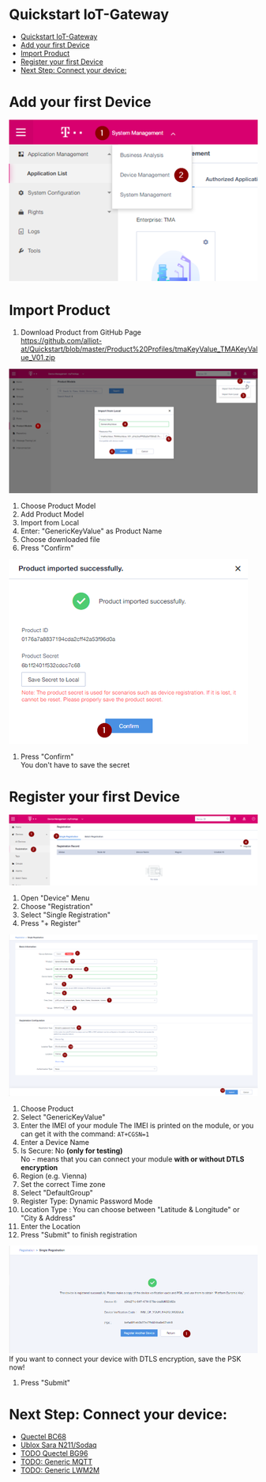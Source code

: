 # Quickstart IoT-Gateway
- [Quickstart IoT-Gateway](#quickstart-iot-gateway)
- [Add your first Device](#add-your-first-device)
- [Import Product](#import-product)
- [Register your first Device](#register-your-first-device)
- [Next Step: Connect your device:](#next-step-connect-your-device)

# Add your first Device

![DeviceStep1](./images/DeviceStep1.png)

# Import Product
1. Download Product from GitHub Page  
https://github.com/alliot-at/Quickstart/blob/master/Product%20Profiles/tmaKeyValue_TMAKeyValue_V01.zip


![DeviceStep2](./images/DeviceStep2.png)  

1. Choose Product Model
2. Add Product Model
3. Import from Local
4. Enter: "GenericKeyValue" as Product Name
5. Choose downloaded file
6. Press "Confirm" 


![DeviceStep3](./images/DeviceStep3.png)  
1. Press "Confirm"  
   You don't have to save the secret

# Register your first Device

![DeviceStep4](./images/DeviceStep4.png)  
1. Open "Device" Menu
2. Choose "Registration"
3. Select "Single Registration"
4. Press "+ Register"

![DeviceStep5](./images/DeviceStep5.png)  
1.  Choose Product
2.  Select "GenericKeyValue"   
3.  Enter the IMEI of your module 
    The IMEI is printed on the module, or you can get it with the command:  `AT+CGSN=1` 
4.  Enter a Device Name
5.  Is Secure: No  **(only for testing)**  
    No - means that you can connect your module **with or without DTLS encryption**
6.  Region (e.g. Vienna)
7.  Set the correct Time zone
8.  Select "DefaultGroup"
9.  Register Type: Dynamic Password Mode 
10. Location Type : You can choose between "Latitude & Longitude" or "City &          Address"
11. Enter the Location
12. Press "Submit" to finish registration

![DeviceStep6](./images/DeviceStep6.png) 
If you want to connect your device with DTLS encryption, save the PSK now!
1. Press "Submit" 

# Next Step: Connect your device:

* [Quectel BC68](Quectel&#32;BC68/03_Connect_device_to_IoT-Gateway.md)  
* [Ublox Sara N211/Sodaq](SARA&#32;N211/03_Connect_device_to_IoT-Gateway.md)
* [TODO Quectel BG96](Quectel#32;BG96)  
* [TODO: Generic MQTT](jfkds)
* [TODO: Generic LWM2M](TODO)


